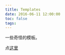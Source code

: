 ```yaml
---
title: Templates
date: 2016-06-11 12:00:00
toc: false
tags:
---
```


一些奇怪的模板。

<!-- more -->

点[这里](https://github.com/q234rty/OI-Templates)
